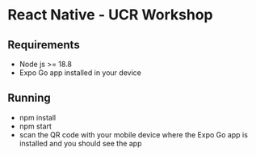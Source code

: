 # React Native - UCR Workshop

## Requirements
* Node js >= 18.8
* Expo Go app installed in your device

## Running
* npm install
* npm start
* scan the QR code with your mobile device where the Expo Go app is installed and you should see the app